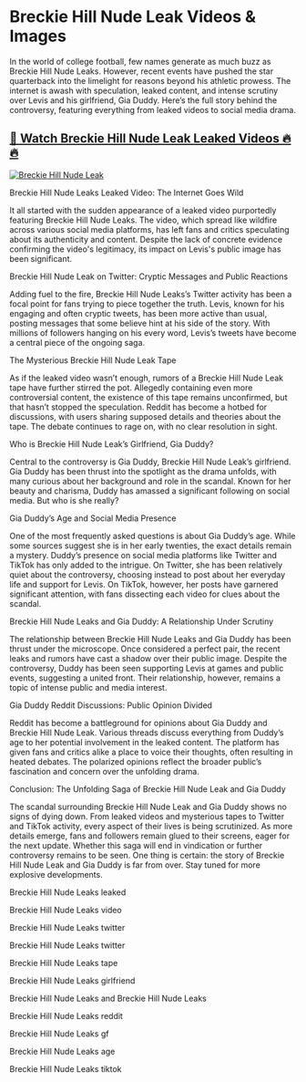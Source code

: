 ﻿
# Breckie Hill Nude Leak Videos & Images  
  
In the world of college football, few names generate as much buzz as Breckie Hill Nude Leaks. However, recent events have pushed the star quarterback into the limelight for reasons beyond his athletic prowess. The internet is awash with speculation, leaked content, and intense scrutiny over Levis and his girlfriend, Gia Duddy. Here’s the full story behind the controversy, featuring everything from leaked videos to social media drama.  
  
  
## [🔗 Watch Breckie Hill Nude Leak Leaked Videos 🔥🔥](https://hotvideos.systeme.io/watch-nudes)  
  
[![Breckie Hill Nude Leak](https://i.imgur.com/dJHk4Zq.gif)](https://hotvideos.systeme.io/watch-nudes)  
  
  
Breckie Hill Nude Leaks Leaked Video: The Internet Goes Wild  
  
It all started with the sudden appearance of a leaked video purportedly featuring Breckie Hill Nude Leaks. The video, which spread like wildfire across various social media platforms, has left fans and critics speculating about its authenticity and content. Despite the lack of concrete evidence confirming the video's legitimacy, its impact on Levis's public image has been significant.  
  
Breckie Hill Nude Leak on Twitter: Cryptic Messages and Public Reactions  
  
Adding fuel to the fire, Breckie Hill Nude Leaks’s Twitter activity has been a focal point for fans trying to piece together the truth. Levis, known for his engaging and often cryptic tweets, has been more active than usual, posting messages that some believe hint at his side of the story. With millions of followers hanging on his every word, Levis’s tweets have become a central piece of the ongoing saga.  
  
The Mysterious Breckie Hill Nude Leak Tape  
  
As if the leaked video wasn’t enough, rumors of a Breckie Hill Nude Leak tape have further stirred the pot. Allegedly containing even more controversial content, the existence of this tape remains unconfirmed, but that hasn’t stopped the speculation. Reddit has become a hotbed for discussions, with users sharing supposed details and theories about the tape. The debate continues to rage on, with no clear resolution in sight.  
  
Who is Breckie Hill Nude Leak’s Girlfriend, Gia Duddy?  
  
Central to the controversy is Gia Duddy, Breckie Hill Nude Leak’s girlfriend. Gia Duddy has been thrust into the spotlight as the drama unfolds, with many curious about her background and role in the scandal. Known for her beauty and charisma, Duddy has amassed a significant following on social media. But who is she really?  
  
Gia Duddy’s Age and Social Media Presence  
  
One of the most frequently asked questions is about Gia Duddy’s age. While some sources suggest she is in her early twenties, the exact details remain a mystery. Duddy’s presence on social media platforms like Twitter and TikTok has only added to the intrigue. On Twitter, she has been relatively quiet about the controversy, choosing instead to post about her everyday life and support for Levis. On TikTok, however, her posts have garnered significant attention, with fans dissecting each video for clues about the scandal.  
  
Breckie Hill Nude Leaks and Gia Duddy: A Relationship Under Scrutiny  
  
The relationship between Breckie Hill Nude Leaks and Gia Duddy has been thrust under the microscope. Once considered a perfect pair, the recent leaks and rumors have cast a shadow over their public image. Despite the controversy, Duddy has been seen supporting Levis at games and public events, suggesting a united front. Their relationship, however, remains a topic of intense public and media interest.  
  
Gia Duddy Reddit Discussions: Public Opinion Divided  
  
Reddit has become a battleground for opinions about Gia Duddy and Breckie Hill Nude Leak. Various threads discuss everything from Duddy’s age to her potential involvement in the leaked content. The platform has given fans and critics alike a place to voice their thoughts, often resulting in heated debates. The polarized opinions reflect the broader public’s fascination and concern over the unfolding drama.  
  
Conclusion: The Unfolding Saga of Breckie Hill Nude Leak and Gia Duddy  
  
The scandal surrounding Breckie Hill Nude Leak and Gia Duddy shows no signs of dying down. From leaked videos and mysterious tapes to Twitter and TikTok activity, every aspect of their lives is being scrutinized. As more details emerge, fans and followers remain glued to their screens, eager for the next update. Whether this saga will end in vindication or further controversy remains to be seen. One thing is certain: the story of Breckie Hill Nude Leak and Gia Duddy is far from over. Stay tuned for more explosive developments.  
  
  
Breckie Hill Nude Leaks leaked  
  
Breckie Hill Nude Leaks video  
  
Breckie Hill Nude Leaks twitter  
  
Breckie Hill Nude Leaks twitter  
  
Breckie Hill Nude Leaks tape  
  
Breckie Hill Nude Leaks girlfriend  
  
Breckie Hill Nude Leaks and Breckie Hill Nude Leaks  
  
Breckie Hill Nude Leaks reddit  
  
Breckie Hill Nude Leaks gf  
  
Breckie Hill Nude Leaks age  
  
Breckie Hill Nude Leaks tiktok
